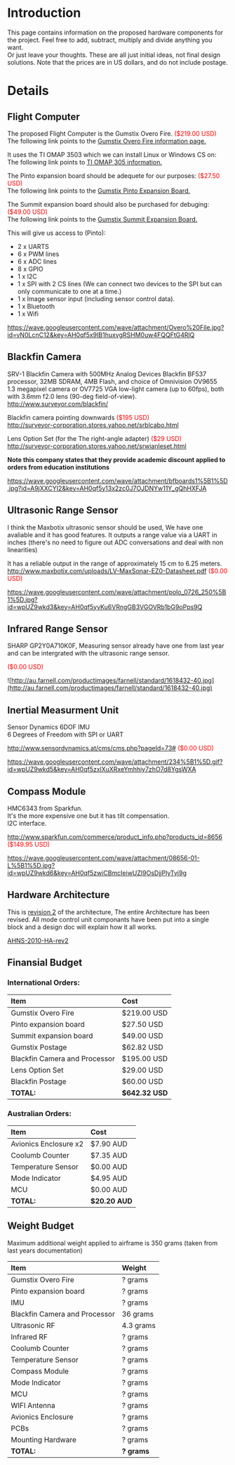 # Introduction #

This page contains information on the proposed hardware components for the project. Feel free to add, subtract, multiply and divide anything you want. <br /> Or just leave your thoughts. These are all just initial ideas, not final design solutions. Note that the prices are in US dollars, and do not include postage.


# Details #

## Flight Computer ##

The proposed Flight Computer is the Gumstix Overo Fire. <font color='#FF0000'> ($219.00 USD) </font>
<br />The following link points to the [Gumstix Overo Fire information page.](http://www.gumstix.com/store/catalog/product_info.php?products_id=227)


It uses the TI OMAP 3503 which we can install Linux or Windows CS on:
<br />The following link points to [TI OMAP 305 information.](http://focus.ti.com/lit/ds/symlink/omap3503.pdf)


The Pinto expansion board should be adequete for our purposes:    <font color='#FF0000'>    ($27.50 USD) </font>
<br />The following link points to the [Gumstix Pinto Expansion Board.](http://www.gumstix.com/store/catalog/product_info.php?products_id=239)

The Summit expansion board should also be purchased for debuging:     <font color='#FF0000'>    ($49.00 USD) </font>
<br />The following link points to the [Gumstix Summit Expansion Board.](http://www.gumstix.com/store/catalog/product_info.php?products_id=215)

This will give us access to (Pinto):
  * 2 x UARTS
  * 6 x PWM lines
  * 6 x ADC lines
  * 8 x GPIO
  * 1 x I2C
  * 1 x SPI with 2 CS lines (We can connect two devices to the SPI but can only communicate to one at a time.)
  * 1 x Image sensor input (including sensor control data).
  * 1 x Bluetooth
  * 1 x Wifi

https://wave.googleusercontent.com/wave/attachment/Overo%20File.jpg?id=vN0LcnC12&key=AH0qf5x9IB1huxvgRSHM0uw4FQQFtG4RlQ

## Blackfin Camera ##

SRV-1 Blackfin Camera with 500MHz Analog Devices Blackfin BF537 processor, 32MB SDRAM, 4MB Flash, and choice of Omnivision OV9655 <br />1.3 megapixel camera or OV7725 VGA low-light camera (up to 60fps), both with 3.6mm f2.0 lens (90-deg field-of-view). <br />
http://www.surveyor.com/blackfin/

Blackfin camera pointing downwards <font color='#FF0000'> ($195 USD) </font> <br />
http://surveyor-corporation.stores.yahoo.net/srblcabo.html

Lens Option Set (for the The right-angle adapter) <font color='#FF0000'> ($29 USD) </font><br />
http://surveyor-corporation.stores.yahoo.net/srwianleset.html

**Note this company states that they provide academic discount applied to orders from education institutions**

https://wave.googleusercontent.com/wave/attachment/bfboards1%5B1%5D.jpg?id=A9jXXCYI2&key=AH0qf5y13x2zc0J7OJDNYw11Y_gQhHXFJA

## Ultrasonic Range Sensor ##

I think the Maxbotix ultrasonic sensor should be used, We have one avaliable and it has good features. It outputs a range value via a UART in <br />inches (there's no need to figure out ADC conversations and deal with non linearities)

It has a reliable output in the range of approximately 15 cm to 6.25 meters. <br />
http://www.maxbotix.com/uploads/LV-MaxSonar-EZ0-Datasheet.pdf <font color='#FF0000'>($0.00 USD) </font>

https://wave.googleusercontent.com/wave/attachment/polo_0726_250%5B1%5D.jpg?id=wpUZ9wkd3&key=AH0qf5yvKu6VRngGB3VGOVRb1bG9oPps9Q

## Infrared Range Sensor ##

SHARP GP2Y0A710K0F, Measuring sensor already have one from last year and can be intergrated with the ultrasonic range sensor.

<font color='#FF0000'> ($0.00 USD) </font>

![http://au.farnell.com/productimages/farnell/standard/1618432-40.jpg](http://au.farnell.com/productimages/farnell/standard/1618432-40.jpg)

## Inertial Measurment Unit ##

Sensor Dynamics 6DOF IMU <br />
6 Degrees of Freedom with SPI or UART

http://www.sensordynamics.at/cms/cms.php?pageId=73# <font color='#FF0000'>    ($0.00 USD) </font>

https://wave.googleusercontent.com/wave/attachment/234%5B1%5D.gif?id=wpUZ9wkd5&key=AH0qf5zxlXuXRxeYmhhiy7zhO7d8YgsWXA

## Compass Module ##

HMC6343 from Sparkfun. <br />
It's the more expensive one but it has tilt compensation.<br />
I2C interface.<br />

http://www.sparkfun.com/commerce/product_info.php?products_id=8656 <font color='#FF0000'>($149.95 USD) </font>

https://wave.googleusercontent.com/wave/attachment/08656-01-L%5B1%5D.jpg?id=wpUZ9wkd6&key=AH0qf5zwiCBmcIeiwUZI9OsDjjPlyTvj9g

## Hardware Architecture ##

This is [revision 2](https://code.google.com/p/ahns10/source/detail?r=2) of the architecture, The entire Architecture has been revised. All mode control unit componants have been put into a single <br /> block and a design doc will explain how it all works.

[AHNS-2010-HA-rev2](http://ahns10.googlecode.com/svn/docproject/unofficial_ahns/AHNS-2010-HA-rev2.pdf)

## Finansial Budget ##

### International Orders: ###

| **Item** | **Cost** |
|:---------|:---------|
|Gumstix Overo Fire|$219.00 USD|
|Pinto expansion board|$27.50 USD|
|Summit expansion board|$49.00 USD|
|Gumstix Postage|$62.82 USD|
|Blackfin Camera and Processor|$195.00 USD|
|Lens Option Set|$29.00 USD|
|Blackfin Postage|$60.00 USD|
| **TOTAL:** | **$642.32 USD** |

### Australian Orders: ###

| **Item** | **Cost** |
|:---------|:---------|
|Avionics Enclosure x2  |$7.90 AUD |
|Coolumb Counter |$7.35 AUD |
|Temperature Sensor|$0.00 AUD |
|Mode Indicator |$4.95 AUD |
|MCU|$0.00 AUD|
| **TOTAL:** | **$20.20 AUD** |

## Weight Budget ##

Maximum additional weight applied to airframe is 350 grams (taken from last years documentation)

| **Item** | **Weight** |
|:---------|:-----------|
|Gumstix Overo Fire|? grams|
|Pinto expansion board |? grams|
|IMU|? grams |
|Blackfin Camera and Processor  |36 grams |
|Ultrasonic RF  |4.3 grams|
|Infrared RF |? grams|
|Coolumb Counter   |? grams|
|Temperature Sensor|? grams |
|Compass Module  |? grams |
|Mode Indicator  |? grams|
|MCU|? grams|
|WIFI Antenna|? grams|
|Avionics Enclosure|? grams |
|PCBs|? grams |
|Mounting Hardware|? grams|
| **TOTAL:** | **? grams** |